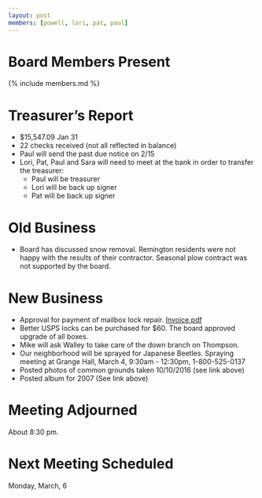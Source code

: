 ```yaml
---
layout: post
members: [powell, lori, pat, paul]
---
```

# Board Members Present
{% include members.md %}

# Treasurer’s Report
* $15,547.09 Jan 31
* 22 checks received (not all reflected in balance)
* Paul will send the past due notice on 2/15
* Lori, Pat, Paul and Sara will need to meet at the bank in order to transfer the treasurer:
  * Paul will be treasurer
  * Lori will be back up signer
  * Pat will be back up signer

# Old Business
* Board has discussed snow removal.  Remington residents were not happy with the results of their contractor.
Seasonal plow contract was not supported by the board.

# New Business
* Approval for payment of mailbox lock repair.  [Invoice.pdf](/resources/2017/Invoice903303forThompsonHighlandsLockRepair.pdf)
* Better USPS locks can be purchased for $60.  The board approved upgrade of all boxes.
* Mike will ask Walley to take care of the down branch on Thompson.
* Our neighborhood will be sprayed for Japanese Beetles.  Spraying meeting at Grange Hall, March 4, 9:30am - 12:30pm, 1-800-525-0137
* Posted photos of common grounds taken 10/10/2016 (see link above)
* Posted album for 2007 (See link above)

# Meeting Adjourned
About 8:30 pm.

# Next Meeting Scheduled
Monday, March, 6
